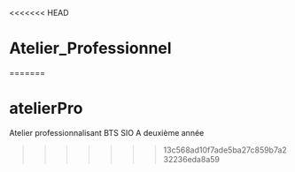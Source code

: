<<<<<<< HEAD
# Atelier_Professionnel
=======
# atelierPro
Atelier professionnalisant BTS SIO A deuxième année 
>>>>>>> 13c568ad10f7ade5ba27c859b7a232236eda8a59
